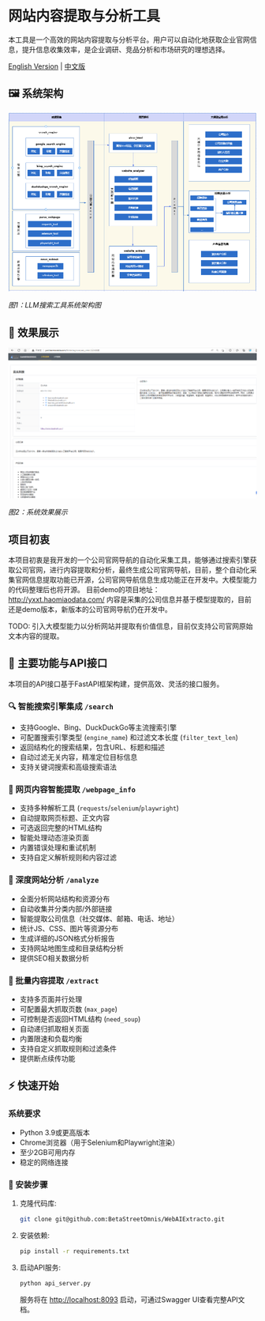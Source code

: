 # 网站内容提取与分析工具

本工具是一个高效的网站内容提取与分析平台。用户可以自动化地获取企业官网信息，提升信息收集效率，是企业调研、竞品分析和市场研究的理想选择。

[English Version](./readme_en.md) | [中文版](./readme.md)

## 🖼️ 系统架构

![系统架构图](./images/architecture.png)

*图1：LLM搜索工具系统架构图*

## 🎯 效果展示

![效果展示](./images/demo.png)

*图2：系统效果展示*

## 项目初衷
本项目初衷是我开发的一个公司官网导航的自动化采集工具，能够通过搜索引擎获取公司官网，进行内容提取和分析，最终生成公司官网导航，目前，整个自动化采集官网信息提取功能已开源，公司官网导航信息生成功能正在开发中。大模型能力的代码整理后也将开源。
目前demo的项目地址：
http://yxxt.haomiaodata.com/
内容是采集的公司信息并基于模型提取的，目前还是demo版本，新版本的公司官网导航仍在开发中。

TODO:
引入大模型能力以分析网站并提取有价值信息，目前仅支持公司官网原始文本内容的提取。

## 🚀 主要功能与API接口
本项目的API接口基于FastAPI框架构建，提供高效、灵活的接口服务。

### 🔍 智能搜索引擎集成 `/search`
- 支持Google、Bing、DuckDuckGo等主流搜索引擎
- 可配置搜索引擎类型 (`engine_name`) 和过滤文本长度 (`filter_text_len`)
- 返回结构化的搜索结果，包含URL、标题和描述
- 自动过滤无关内容，精准定位目标信息
- 支持关键词搜索和高级搜索语法


### 📄 网页内容智能提取 `/webpage_info`
- 支持多种解析工具 (`requests`/`selenium`/`playwright`)
- 自动提取网页标题、正文内容
- 可选返回完整的HTML结构
- 智能处理动态渲染页面
- 内置错误处理和重试机制
- 支持自定义解析规则和内容过滤

### 🔎 深度网站分析 `/analyze`
- 全面分析网站结构和资源分布
- 自动收集并分类内部/外部链接
- 智能提取公司信息（社交媒体、邮箱、电话、地址）
- 统计JS、CSS、图片等资源分布
- 生成详细的JSON格式分析报告
- 支持网站地图生成和目录结构分析
- 提供SEO相关数据分析

### 🚄 批量内容提取 `/extract`
- 支持多页面并行处理
- 可配置最大抓取页数 (`max_page`)
- 可控制是否返回HTML结构 (`need_soup`)
- 自动递归抓取相关页面
- 内置限速和负载均衡
- 支持自定义抓取规则和过滤条件
- 提供断点续传功能

## ⚡ 快速开始

### 系统要求

- Python 3.9或更高版本
- Chrome浏览器（用于Selenium和Playwright渲染）
- 至少2GB可用内存
- 稳定的网络连接

### 🔧 安装步骤

1. 克隆代码库:
   ```bash
   git clone git@github.com:BetaStreetOmnis/WebAIExtracto.git
   ```

2. 安装依赖:
   ```bash
   pip install -r requirements.txt
   ```

3. 启动API服务:
   ```bash
   python api_server.py
   ```
   服务将在 [http://localhost:8093](http://localhost:8093) 启动，可通过Swagger UI查看完整API文档。

